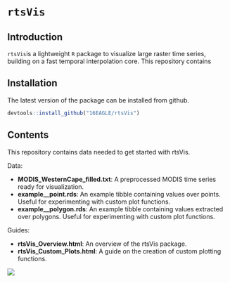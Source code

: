 # `rtsVis`

## Introduction

`rtsVis`is a lightweight `R` package to visualize large raster time series, building on a fast temporal interpolation core.
This repository contains 

## Installation

The latest version of the package can be installed from github. 

```r
devtools::install_github("16EAGLE/rtsVis")
```

## Contents
This repository contains data needed to get started with rtsVis.

Data:
* **MODIS_WesternCape_filled.txt**: A preprocessed MODIS time series ready for visualization.
* **example__point.rds**: An example tibble containing values over points. Useful for experimenting with custom plot functions.
* **example__polygon.rds**: An example tibble containing values extracted over polygons. Useful for experimenting with custom plot functions.

Guides:
* **rtsVis_Overview.html**: An overview of the rtsVis package.
* **rtsVis_Custom_Plots.html**: A guide on the creation of custom plotting functions.


<img src="Images/WesternCape_MODIS_point_lowfps.gif" align="center" src="https://github.com/JohMast/rtsVis_demo/blob/main/Images/WesternCape_MODIS_point_lowfps.gif">

